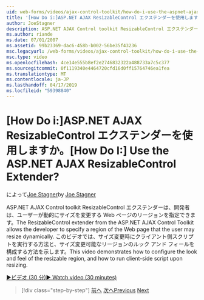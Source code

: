 ```yaml
---
uid: web-forms/videos/ajax-control-toolkit/how-do-i-use-the-aspnet-ajax-resizablecontrol-extender
title: '[How Do i:]ASP.NET AJAX ResizableControl エクステンダーを使用しますか。 | Microsoft Docs'
author: JoeStagner
description: ASP.NET AJAX Control toolkit ResizableControl エクステンダーにより、開発者、ユーザーがサイズが変更される Web ページの領域を指定する、動的.
ms.author: riande
ms.date: 07/01/2007
ms.assetid: 99b23369-dac6-458b-b002-56be35f43236
msc.legacyurl: /web-forms/videos/ajax-control-toolkit/how-do-i-use-the-aspnet-ajax-resizablecontrol-extender
msc.type: video
ms.openlocfilehash: 4ce14e555b8ef2e2746832322a488733a7c5c377
ms.sourcegitcommit: 0f1119340e4464720cfd16d0ff15764746ea1fea
ms.translationtype: MT
ms.contentlocale: ja-JP
ms.lasthandoff: 04/17/2019
ms.locfileid: "59398840"
---
```

# <a name="how-do-i-use-the-aspnet-ajax-resizablecontrol-extender"></a><span data-ttu-id="22417-104">[How Do i:]ASP.NET AJAX ResizableControl エクステンダーを使用しますか。</span><span class="sxs-lookup"><span data-stu-id="22417-104">[How Do I:] Use the ASP.NET AJAX ResizableControl Extender?</span></span>

<span data-ttu-id="22417-105">によって[Joe Stagner](https://github.com/JoeStagner)</span><span class="sxs-lookup"><span data-stu-id="22417-105">by [Joe Stagner](https://github.com/JoeStagner)</span></span>

<span data-ttu-id="22417-106">ASP.NET AJAX Control toolkit ResizableControl エクステンダーは、開発者は、ユーザーが動的にサイズを変更する Web ページのリージョンを指定できます。</span><span class="sxs-lookup"><span data-stu-id="22417-106">The ResizableControl extender from the ASP.NET AJAX Control Toolkit allows the developer to specify a region of the Web page that the user may resize dynamically.</span></span> <span data-ttu-id="22417-107">このビデオでは、サイズ変更時にクライアント側スクリプトを実行する方法と、サイズ変更可能なリージョンのルック アンド フィールを構成する方法を示します。</span><span class="sxs-lookup"><span data-stu-id="22417-107">This video demonstrates how to configure the look and feel of the resizable region, and how to run client-side script upon resizing.</span></span>

[<span data-ttu-id="22417-108">&#9654;ビデオ (30 分)</span><span class="sxs-lookup"><span data-stu-id="22417-108">&#9654; Watch video (30 minutes)</span></span>](https://channel9.msdn.com/Blogs/ASP-NET-Site-Videos/how-do-i-use-the-aspnet-ajax-resizablecontrol-extender)

> [!div class="step-by-step"]
> <span data-ttu-id="22417-109">[前へ](how-do-i-use-the-aspnet-ajax-validatorcallout-extender.md)
> [次へ](how-do-i-use-the-aspnet-ajax-tabs-control.md)</span><span class="sxs-lookup"><span data-stu-id="22417-109">[Previous](how-do-i-use-the-aspnet-ajax-validatorcallout-extender.md)
[Next](how-do-i-use-the-aspnet-ajax-tabs-control.md)</span></span>
